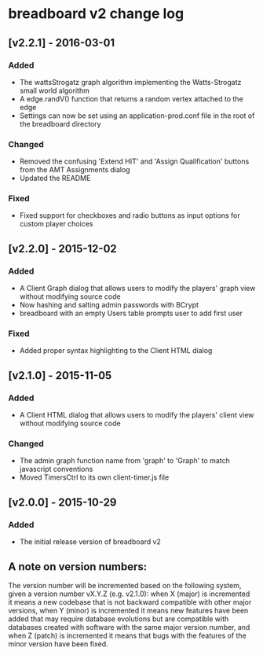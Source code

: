 # breadboard v2 change log

## [v2.2.1] - 2016-03-01
### Added
- The wattsStrogatz graph algorithm implementing the Watts-Strogatz small world algorithm
- A edge.randV() function that returns a random vertex attached to the edge
- Settings can now be set using an application-prod.conf file in the root of the breadboard directory
### Changed
- Removed the confusing 'Extend HIT' and 'Assign Qualification' buttons from the AMT Assignments dialog
- Updated the README
### Fixed 
- Fixed support for checkboxes and radio buttons as input options for custom player choices

## [v2.2.0] - 2015-12-02
### Added 
- A Client Graph dialog that allows users to modify the players' graph view without modifying source code
- Now hashing and salting admin passwords with BCrypt
- breadboard with an empty Users table prompts user to add first user 
### Fixed 
- Added proper syntax highlighting to the Client HTML dialog

## [v2.1.0] - 2015-11-05
### Added 
- A Client HTML dialog that allows users to modify the players' client view without modifying source code
### Changed
- The admin graph function name from 'graph' to 'Graph' to match javascript conventions
- Moved TimersCtrl to its own client-timer.js file
 
## [v2.0.0] - 2015-10-29
### Added
- The initial release version of breadboard v2

## A note on version numbers:
The version number will be incremented based on the following system, given a version number vX.Y.Z (e.g. v2.1.0): when
X (major) is incremented it means a new codebase that is not backward compatible with other major versions, when Y 
(minor) is incremented it means new features have been added that may require database evolutions but are compatible 
with databases created with software with the same major version number, and when Z (patch) is incremented it means
 that bugs with the features of the minor version have been fixed.

